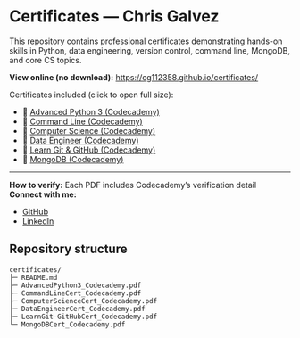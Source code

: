 # Certificates — Chris Galvez

This repository contains professional certificates demonstrating hands-on skills in Python, data engineering, version control, command line, MongoDB, and core CS topics.

**View online (no download):** https://cg112358.github.io/certificates/

Certificates included (click to open full size):
- 📄 [Advanced Python 3 (Codecademy)](https://cg112358.github.io/certificates/AdvancedPython3_Codecademy.pdf)
- 📄 [Command Line (Codecademy)](https://cg112358.github.io/certificates/CommandLineCert_Codecademy.pdf)
- 📄 [Computer Science (Codecademy)](https://cg112358.github.io/certificates/ComputerScienceCert_Codecademy.pdf)
- 📄 [Data Engineer (Codecademy)](https://cg112358.github.io/certificates/DataEngineerCert_Codecademy.pdf)
- 📄 [Learn Git & GitHub (Codecademy)](https://cg112358.github.io/certificates/LearnGit-GitHubCert_Codecademy.pdf)
- 📄 [MongoDB (Codecademy)](https://cg112358.github.io/certificates/MongoDBCert_Codecademy.pdf)



---

**How to verify:** Each PDF includes Codecademy’s verification detail
**Connect with me:**
- [GitHub](https://github.com/cg112358)
- [LinkedIn](https://www.linkedin.com/in/christopher-galvez/)

## Repository structure
```text
certificates/
├─ README.md
├─ AdvancedPython3_Codecademy.pdf
├─ CommandLineCert_Codecademy.pdf
├─ ComputerScienceCert_Codecademy.pdf
├─ DataEngineerCert_Codecademy.pdf
├─ LearnGit-GitHubCert_Codecademy.pdf
└─ MongoDBCert_Codecademy.pdf
